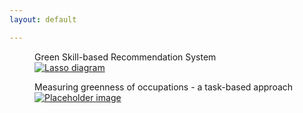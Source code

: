 ```yaml
---
layout: default

---
```


<!-- Text can be **bold**, _italic_, or ~~strikethrough~~. -->


<!-- # Green Skills
What are green skills?
<img src="./assets/pic/Lasso.png" alt="Lasso diagram" class="limited">


----------
# [Interactive Green Skill Space.](./green-skill-space.md)
- For all jobs in the economy, their green category, and their location in green skill space.
- Green skill space by the level of education, experiences, and training (job zone).

----------

# [Interactive Green Skill Dissimilarity between any pair of occupations.](./green-skill-dissimilarity.md)
- Interactive heatmaps show green skill dissimilarity by job zone along with detailed green skill differences.  
<!-- - A quick preview here! [The green skill dissimilarity heatmap for all jobs. ](./assets/heatmaps/Heatmap_interactive_heatmap_blue.html) -->

<!-- ----------

# [Data](./data.md)
- Occupational **Green Potentia Index**.
- Green occuptions.
- Brown occuptions.
- Skills and job zones.

----------
# Others
- [Skill Space using full set of skills](./assets/skillspace/AllSkillSpace_cluster_plot.html)
- Crosswalk. -->  


<div class="gallery">
  <figure>
    <figcaption>Green Skill-based Recommendation System</figcaption>
    <a href="{% link green-skill-based-recommendation-system/index.md %}">
      <img src="{{ site.baseurl }}/assets/pic/green-skill-recommendation-system.png" alt="Lasso diagram">
    </a>
  </figure>

 
  <figure>
    <figcaption>Measuring greenness of occupations - a task-based approach</figcaption>
    <a href="{% link green-occupational-potential-index/index.md %}">
      <img src="{{ site.baseurl }}/assets/pic/Lasso.png" alt="Placeholder image">
    </a>
  </figure>

 
</div>







<!-- 


[Green Plotly](./GreenSkillSpace_cluster_plot_highlight.html). **This is how you show the HTML interactive directly.**
[Green Plotly webpage](./plotly.md). **This is how you show the HTML interactive directly.**



[Plotly2 Random plot](./my_interactive_plot.html). **This is how you show the HTML interactive directly.**
[Plotly2 Random plot](./plotly2.md). **This is how you actually embed the interactive map in a webpage.**

There should be whitespace between paragraphs.

There should be whitespace between paragraphs. We recommend including a README, or a file with information about your project.

# Header 1

This is a normal paragraph following a header. GitHub is a code hosting platform for version control and collaboration. It lets you and others work together on projects from anywhere.

## Header 2

> This is a blockquote following a header.
>
> When something is important enough, you do it even if the odds are not in your favor.

### Header 3

```js
// Javascript code with syntax highlighting.
var fun = function lang(l) {
  dateformat.i18n = require('./lang/' + l)
  return true;
}
```

```ruby
# Ruby code with syntax highlighting
GitHubPages::Dependencies.gems.each do |gem, version|
  s.add_dependency(gem, "= #{version}")
end
```

#### Header 4

*   This is an unordered list following a header.
*   This is an unordered list following a header.
*   This is an unordered list following a header.

##### Header 5

1.  This is an ordered list following a header.
2.  This is an ordered list following a header.
3.  This is an ordered list following a header.

###### Header 6

| head1        | head two          | three |
|:-------------|:------------------|:------|
| ok           | good swedish fish | nice  |
| out of stock | good and plenty   | nice  |
| ok           | good `oreos`      | hmm   |
| ok           | good `zoute` drop | yumm  |

### There's a horizontal rule below this.

* * *

### Here is an unordered list:

*   Item foo
*   Item bar
*   Item baz
*   Item zip

### And an ordered list:

1.  Item one
1.  Item two
1.  Item three
1.  Item four

### And a nested list:

- level 1 item
  - level 2 item
  - level 2 item
    - level 3 item
    - level 3 item
- level 1 item
  - level 2 item
  - level 2 item
  - level 2 item
- level 1 item
  - level 2 item
  - level 2 item
- level 1 item

### Small image

![Octocat](https://github.githubassets.com/images/icons/emoji/octocat.png)

### Large image

![Branching](https://guides.github.com/activities/hello-world/branching.png)


### Definition lists can be used with HTML syntax.

<dl>
<dt>Name</dt>
<dd>Godzilla</dd>
<dt>Born</dt>
<dd>1952</dd>
<dt>Birthplace</dt>
<dd>Japan</dd>
<dt>Color</dt>
<dd>Green</dd>
</dl>

```
Long, single-line code blocks should not wrap. They should horizontally scroll if they are too long. This line should be long enough to demonstrate this.
```

```
The final element.
``` -->
